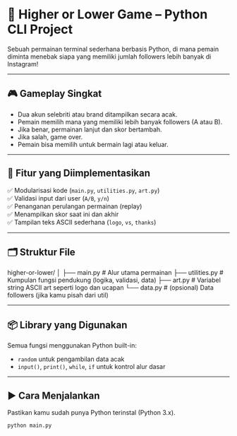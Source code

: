 # 🔼 Higher or Lower Game – Python CLI Project

Sebuah permainan terminal sederhana berbasis Python, di mana pemain diminta menebak siapa yang memiliki jumlah followers lebih banyak di Instagram!

---

## 🎮 Gameplay Singkat

- Dua akun selebriti atau brand ditampilkan secara acak.
- Pemain memilih mana yang memiliki lebih banyak followers (A atau B).
- Jika benar, permainan lanjut dan skor bertambah.
- Jika salah, game over.
- Pemain bisa memilih untuk bermain lagi atau keluar.

---

## 🧠 Fitur yang Diimplementasikan

✅ Modularisasi kode (`main.py`, `utilities.py`, `art.py`)  
✅ Validasi input dari user (`A/B`, `y/n`)  
✅ Penanganan perulangan permainan (replay)  
✅ Menampilkan skor saat ini dan akhir  
✅ Tampilan teks ASCII sederhana (`logo`, `vs`, `thanks`)  

---

## 🗂️ Struktur File

higher-or-lower/
│
├── main.py # Alur utama permainan
├── utilities.py # Kumpulan fungsi pendukung (logika, validasi, data)
├── art.py # Variabel string ASCII art seperti logo dan ucapan
└── data.py # (opsional) Data followers (jika kamu pisah dari util)


---

## 📦 Library yang Digunakan

Semua fungsi menggunakan Python built-in:
- `random` untuk pengambilan data acak
- `input()`, `print()`, `while`, `if` untuk kontrol alur dasar

---

## ▶️ Cara Menjalankan

Pastikan kamu sudah punya Python terinstal (Python 3.x).

```bash
python main.py

